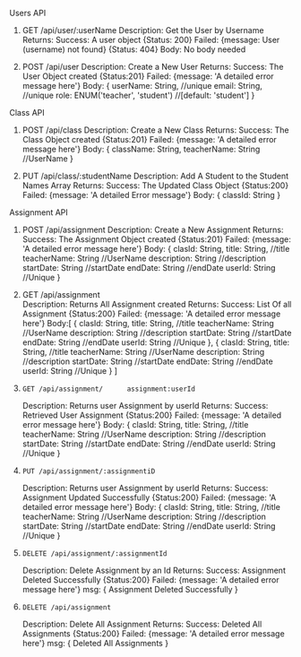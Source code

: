 Users API

1. GET /api/user/:userName
   Description: Get the User by Username
   Returns:
   Success: A user object {Status: 200}
   Failed: {message: User (username) not found} {Status: 404}
   Body: No body needed

2. POST /api/user
   Description: Create a New User
   Returns:
   Success: The User Object created {Status:201}
   Failed: {message: 'A detailed error message here'}
   Body:
   {
   userName: String, //unique
   email: String, //unique
   role: ENUM('teacher', 'student') //[default: 'student']
   }

Class API

1. POST /api/class
   Description: Create a New Class
   Returns:
   Success: The Class Object created {Status:201}
   Failed: {message: 'A detailed error message here'}
   Body:
   {
   className: String,
   teacherName: String //UserName
   }

2. PUT /api/class/:studentName
   Description: Add A Student to the Student Names Array
   Returns:
   Success: The Updated Class Object {Status:200}
   Failed: {message: 'A detailed Error message'}
   Body:
   {
   classId: String
   }

Assignment API

1. POST /api/assignment
   Description: Create a New Assignment
   Returns:
   Success: The Assignment Object created {Status:201}
   Failed: {message: 'A detailed error message here'}
   Body:
   {
   clasId: String,
   title: String, //title
   teacherName: String //UserName
   description: String //description
   startDate: String //startDate
   endDate: String //endDate
   userId: String //Unique
   }


1. GET /api/assignment  
   Description: Returns All Assignment created
   Returns:
   Success: List Of all Assignment {Status:200}
   Failed: {message: 'A detailed error message here'}
   Body:[
     {
   clasId: String,
   title: String, //title
   teacherName: String //UserName
   description: String //description
   startDate: String //startDate
   endDate: String //endDate
   userId: String //Unique
   },
    {
   clasId: String,
   title: String, //title
   teacherName: String //UserName
   description: String //description
   startDate: String //startDate
   endDate: String //endDate
   userId: String //Unique
   }
   ]

3.     GET /api/assignment/      assignment:userId      
   Description: Returns user Assignment by userId
   Returns:
   Success: Retrieved User Assignment {Status:200}
   Failed: {message: 'A detailed error message here'}
   Body:
   {
   clasId: String,
   title: String, //title
   teacherName: String //UserName
   description: String //description
   startDate: String //startDate
   endDate: String //endDate
   userId: String //Unique
   }
    
4.     PUT /api/assignment/:assignmentiD
   Description: Returns user Assignment by userId
   Returns:
   Success: Assignment Updated Successfully {Status:200}
   Failed: {message: 'A detailed error message here'}
   Body:
   {
   clasId: String,
   title: String, //title
   teacherName: String //UserName
   description: String //description
   startDate: String //startDate
   endDate: String //endDate
   userId: String //Unique
   }
   
5.     DELETE /api/assignment/:assignmentId
   Description: Delete Assignment by an Id
   Returns:
   Success: Assignment Deleted Successfully {Status:200}
   Failed: {message: 'A detailed error message here'}
   msg:
   {
     Assignment Deleted Successfully
   }
   
6.     DELETE /api/assignment
   Description: Delete All Assignment 
   Returns:
   Success: Deleted All Assignments {Status:200}
   Failed: {message: 'A detailed error message here'}
   msg:
   {
    Deleted All Assignments
   }
